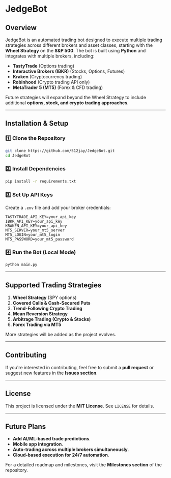 # **JedgeBot**

## **Overview**
JedgeBot is an automated trading bot designed to execute multiple trading strategies across different brokers and asset classes, starting with the **Wheel Strategy** on the **S&P 500**. The bot is built using **Python** and integrates with multiple brokers, including:

- **TastyTrade** (Options trading)
- **Interactive Brokers (IBKR)** (Stocks, Options, Futures)
- **Kraken** (Cryptocurrency trading)
- **Robinhood** (Crypto trading API only)
- **MetaTrader 5 (MT5)** (Forex & CFD trading)

Future strategies will expand beyond the Wheel Strategy to include additional **options, stock, and crypto trading approaches**.

---

## **Installation & Setup**
### **1️⃣ Clone the Repository**
```bash
git clone https://github.com/512jay/JedgeBot.git
cd JedgeBot
```

### **2️⃣ Install Dependencies**
```bash
pip install -r requirements.txt
```

### **3️⃣ Set Up API Keys**
Create a `.env` file and add your broker credentials:
```plaintext
TASTYTRADE_API_KEY=your_api_key
IBKR_API_KEY=your_api_key
KRAKEN_API_KEY=your_api_key
MT5_SERVER=your_mt5_server
MT5_LOGIN=your_mt5_login
MT5_PASSWORD=your_mt5_password
```

### **4️⃣ Run the Bot (Local Mode)**
```bash
python main.py
```

---

## **Supported Trading Strategies**
1. **Wheel Strategy** (SPY options)
2. **Covered Calls & Cash-Secured Puts**
3. **Trend-Following Crypto Trading**
4. **Mean Reversion Strategy**
5. **Arbitrage Trading (Crypto & Stocks)**
6. **Forex Trading via MT5**

More strategies will be added as the project evolves.

---

## **Contributing**
If you're interested in contributing, feel free to submit a **pull request** or suggest new features in the **Issues section**.

---

## **License**
This project is licensed under the **MIT License**. See `LICENSE` for details.

---

## **Future Plans**
- **Add AI/ML-based trade predictions**.
- **Mobile app integration**.
- **Auto-trading across multiple brokers simultaneously**.
- **Cloud-based execution for 24/7 automation**.

For a detailed roadmap and milestones, visit the **Milestones section** of the repository.

